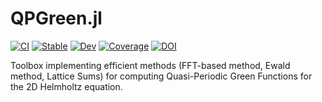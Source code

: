 # QPGreen.jl

[![CI](https://github.com/gregoirepourtier/QPGreen.jl/actions/workflows/ci.yml/badge.svg)](https://github.com/gregoirepourtier/QPGreen.jl/actions/workflows/ci.yml)
[![Stable](https://img.shields.io/badge/docs-stable-blue.svg)](https://github.com/gregoirepourtier/QPGreen.jl/stable/)
[![Dev](https://img.shields.io/badge/docs-dev-blue.svg)](https://gregoirepourtier.github.io/QPGreen.jl/dev/)
[![Coverage](https://codecov.io/gh/gregoirepourtier/QPGreen.jl/branch/main/graph/badge.svg)](https://codecov.io/gh/gregoirepourtier/QPGreen.jl)
[![DOI](https://zenodo.org/badge/579040536.svg)](https://zenodo.org/badge/latestdoi/579040536)

Toolbox implementing efficient methods (FFT-based method, Ewald method, Lattice Sums) for computing Quasi-Periodic Green Functions for the 2D Helmholtz equation.
